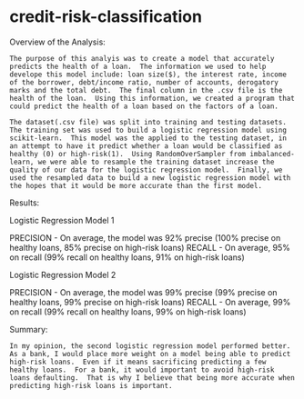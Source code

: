 # credit-risk-classification

Overview of the Analysis:

	The purpose of this analyis was to create a model that accurately predicts the health of a loan.  The information we used to help develope this model include: loan size($), the interest rate, income of the borrower, debt/income ratio, number of accounts, derogatory marks and the total debt.  The final column in the .csv file is the health of the loan.  Using this information, we created a program that could predict the health of a loan based on the factors of a loan.  

	The dataset(.csv file) was split into training and testing datasets.  The training set was used to build a logistic regression model using scikit-learn.  This model was the applied to the testing dataset, in an attempt to have it predict whether a loan would be classified as healthy (0) or high-risk(1).  Using RandomOverSampler from imbalanced-learn, we were able to resample the training dataset increase the quality of our data for the logistic regression model.  Finally, we used the resampled data to build a new logistic regression model with the hopes that it would be more accurate than the first model.
	
Results:

Logistic Regression Model 1

  PRECISION - On average, the model was 92% precise (100% precise on healthy loans, 85% precise on high-risk loans)
  RECALL - On average, 95% on recall (99% recall on healthy loans, 91% on high-risk loans)

Logistic Regression Model 2	

  PRECISION - On average, the model was 99% precise (99% precise on healthy loans, 99% precise on high-risk loans)
  RECALL - On average, 99% on recall (99% recall on healthy loans, 99% on high-risk loans)

Summary:

	In my opinion, the second logistic regression model performed better.  As a bank, I would place more weight on a model being able to predict high-risk loans.  Even if it means sacrificing predicting a few healthy loans.  For a bank, it would important to avoid high-risk loans defaulting.  That is why I believe that being more accurate when predicting high-risk loans is important.